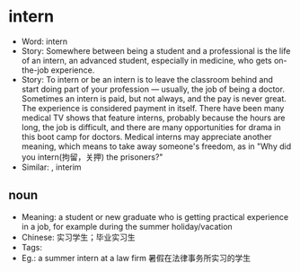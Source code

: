 # intern

- Word: intern
- Story: Somewhere between being a student and a professional is the life of an intern, an advanced student, especially in medicine, who gets on-the-job experience.
- Story: To intern or be an intern is to leave the classroom behind and start doing part of your profession — usually, the job of being a doctor. Sometimes an intern is paid, but not always, and the pay is never great. The experience is considered payment in itself. There have been many medical TV shows that feature interns, probably because the hours are long, the job is difficult, and there are many opportunities for drama in this boot camp for doctors. Medical interns may appreciate another meaning, which means to take away someone's freedom, as in "Why did you intern(拘留，关押) the prisoners?"
- Similar: , interim

## noun

- Meaning: a student or new graduate who is getting practical experience in a job, for example during the summer holiday/vacation
- Chinese: 实习学生；毕业实习生
- Tags: 
- Eg.: a summer intern at a law firm 暑假在法律事务所实习的学生

